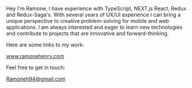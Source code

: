 Hey I'm Ramone, I have experience with TypeScript, NEXT.js React, Redux and Redux-Saga's.  With several years of UX/UI experience I can bring a unique perspective to creative problem-solving for mobile and web applications. I am always interested and eager to learn new technologies and contribute to projects that are innovative and forward-thinking.

Here are some links to my work: 

www.ramonehenry.com

Feel free to get in touch:

Ramoneh94@gmail.com
